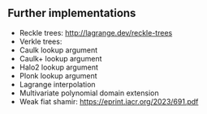 ## Further implementations
- Reckle trees: http://lagrange.dev/reckle-trees
- Verkle trees:
- Caulk lookup argument
- Caulk+ lookup argument
- Halo2 lookup argument
- Plonk lookup argument
- Lagrange interpolation
- Multivariate polynomial domain extension
- Weak fiat shamir: https://eprint.iacr.org/2023/691.pdf
